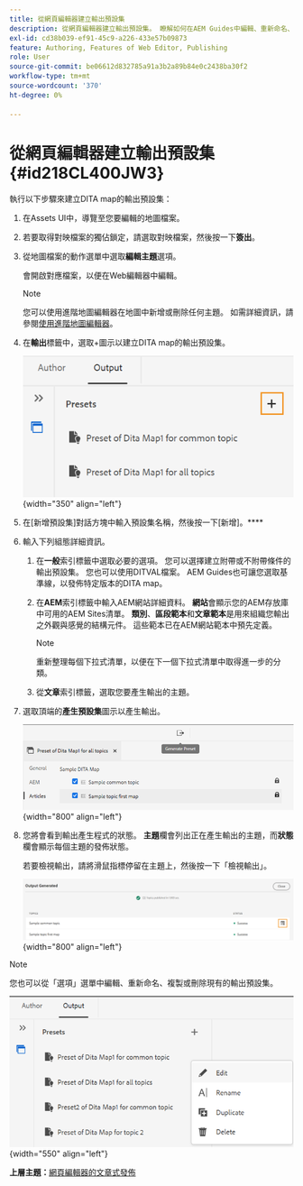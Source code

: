 ```yaml
---
title: 從網頁編輯器建立輸出預設集
description: 從網頁編輯器建立輸出預設集。 瞭解如何在AEM Guides中編輯、重新命名、複製和刪除輸出預設集。
exl-id: cd38b039-ef91-45c9-a226-433e57b09873
feature: Authoring, Features of Web Editor, Publishing
role: User
source-git-commit: be06612d832785a91a3b2a89b84e0c2438ba30f2
workflow-type: tm+mt
source-wordcount: '370'
ht-degree: 0%

---
```


# 從網頁編輯器建立輸出預設集 {#id218CL400JW3}

執行以下步驟來建立DITA map的輸出預設集：

1. 在Assets UI中，導覽至您要編輯的地圖檔案。

1. 若要取得對映檔案的獨佔鎖定，請選取對映檔案，然後按一下&#x200B;**簽出**。

1. 從地圖檔案的動作選單中選取&#x200B;**編輯主題**&#x200B;選項。

   會開啟對應檔案，以便在Web編輯器中編輯。

   >[!NOTE]
   >
   > 您可以使用進階地圖編輯器在地圖中新增或刪除任何主題。 如需詳細資訊，請參閱[使用進階地圖編輯器](map-editor-advanced-map-editor.md#)。

1. 在&#x200B;**輸出**&#x200B;標籤中，選取+圖示以建立DITA map的輸出預設集。

   ![](images/output-tab-preset_cs.png){width="350" align="left"}

1. 在[新增預設集]對話方塊中輸入預設集名稱，然後按一下[新增]。****

1. 輸入下列組態詳細資訊。

   1. 在&#x200B;**一般**&#x200B;索引標籤中選取必要的選項。 您可以選擇建立附帶或不附帶條件的輸出預設集。 您也可以使用DITVAL檔案。 AEM Guides也可讓您選取基準線，以發佈特定版本的DITA map。
   1. 在&#x200B;**AEM**&#x200B;索引標籤中輸入AEM網站詳細資料。 **網站**&#x200B;會顯示您的AEM存放庫中可用的AEM Sites清單。 **類別**、**區段範本**&#x200B;和&#x200B;**文章範本**&#x200B;是用來組織您輸出之外觀與感覺的結構元件。 這些範本已在AEM網站範本中預先定義。

      >[!NOTE]
      >
      > 重新整理每個下拉式清單，以便在下一個下拉式清單中取得進一步的分類。

   1. 從&#x200B;**文章**&#x200B;索引標籤，選取您要產生輸出的主題。
1. 選取頂端的&#x200B;**產生預設集**&#x200B;圖示以產生輸出。

   ![](images/add-preset-articles-tab_cs.png){width="800" align="left"}

1. 您將會看到輸出產生程式的狀態。 **主題**&#x200B;欄會列出正在產生輸出的主題，而&#x200B;**狀態**&#x200B;欄會顯示每個主題的發佈狀態。

   若要檢視輸出，請將滑鼠指標停留在主題上，然後按一下「檢視輸出」。

   ![](images/add-preset-output-generated_cs.png){width="800" align="left"}


>[!NOTE]
>
> 您也可以從「選項」選單中編輯、重新命名、複製或刪除現有的輸出預設集。

![](images/edit-preset_cs.png){width="550" align="left"}

**上層主題：**[&#x200B;網頁編輯器的文章式發佈](web-editor-article-publishing.md)
